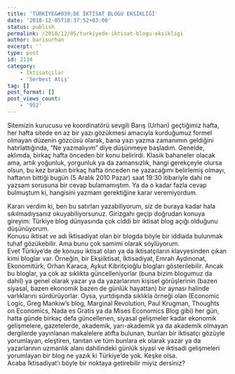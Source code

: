 ```yaml
---
title: 'TÜRKİYE&#039;DE İKTİSAT BLOGU EKSİKLİĞİ'
date: '2010-12-05T18:37:52+03:00'
status: publish
permalink: /2010/12/05/turkiyede-iktisat-blogu-eksikligi
author: barisurhan
excerpt: ''
type: post
id: 2134
category:
    - İktisatçılar
    - 'Serbest Atış'
tag: []
post_format: []
post_views_count:
    - '952'
---
```

Sitemizin kurucusu ve koordinatörü sevgili Barış (Urhan) geçtiğimiz hafta, her hafta sitede en az bir yazı gözükmesi amacıyla kurduğumuz formel olmayan düzenin gözcüsü olarak, bana yazı yazma zamanımın geldiğini hatırlattığında, “Ne yazmalıyım” diye düşünmeye başladım. Genelde, aklımda, birkaç hafta önceden bir konu belirirdi. Klasik bahaneler olacak ama, artık yoğunluk, yorgunluk ya da zamansızlık, hangi gerekçeyle olursa olsun, bu kez bırakın birkaç hafta önceden ne yazacağımı belirlemiş olmayı, haftanın bittiği bugün (5 Aralık 2010 Pazar) saat 19:30 itibariyle dahi ne yazsam sorusuna bir cevap bulamamıştım. Ya da o kadar fazla cevap bulmuştum ki, hangisini yazmam gerektiğine karar veremiyordum.  
  
Kararı verdim ki, ben bu satırları yazabiliyorum, siz de buraya kadar hala sıkılmadıysanız okuyabiliyorsunuz. Girizgahı geçip doğrudan konuya gireyim: Türkiye blog dünyasında çok ciddi bir iktisat blog açığı olduğunu düşünüyorum.  
Konusu iktisat ve adı İktisadiyat olan bir blogda böyle bir iddiada bulunmak tuhaf gözükebilir. Ama bunu çok samimi olarak söylüyorum.  
Evet Türkiye’de de konusu iktisat olan ya da iktisatçıların klavyesinden çıkan kimi bloglar var. Örneğin, bir Ekşiiktisat, İktisadiyat, Emrah Aydınonat, Ekonomitürk, Orhan Karaca, Aykut Kibritçioğlu blogları gösterilebilir. Ancak bu bloglar, ya çok az sıklıkta güncelleniyorlar (buna bizim blogumuz da dahil) ya genel olarak yazar ya da yazarlarının kişisel görüşlerinin (bazen siyasal, bazen ekonomik bazen de günlük hayattan) bir aynası halinde varlıklarını sürdürüyorlar. Oysa, yurtdışında sıklıkla örneği olan (Economic Logic, Greg Mankiw’s blog, Marginal Revolution, Paul Krugman, Thoughts on Economics, Nada es Gratis ya da Mises Economics Blog gibi) her gün, hatta günde birkaç defa güncellenen, siyasal gelişmeler kadar ekonomik gelişmelere, gazetelerde, akademik, yarı-akademik ya da akademik olmayan dergilerde yayınlanan makalelere atıfta bulunan, bunları bir iktisatçı gözüyle yorumlayan, eleştiren, tanıtan ve tüm bunlara ek olarak yazar ya da yazarlarının uzmanlık alanı dahilindeki günlük siyasi ve iktisadi gelişmeleri yorumlayan bir blog ne yazık ki Türkiye’de yok. Keşke olsa.  
Acaba İktisadiyat’ı böyle bir noktaya getirebilir miyiz dersiniz?